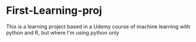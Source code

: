 # First-Learning-proj
This is a learning project based in a Udemy course of machine learning with python and R, but where I'm using python only
